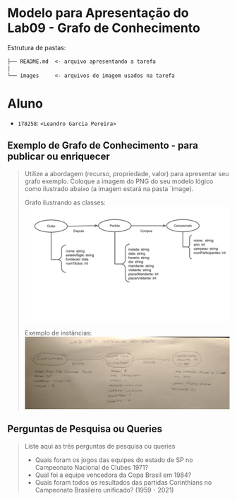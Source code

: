 # Modelo para Apresentação do Lab09 - Grafo de Conhecimento

Estrutura de pastas:

~~~
├── README.md  <- arquivo apresentando a tarefa
│
└── images     <- arquivos de imagem usados na tarefa
~~~

# Aluno
* `178258`: `<Leandro Garcia Pereira>`

## Exemplo de Grafo de Conhecimento - para publicar ou enriquecer
> Utilize a abordagem (recurso, propriedade, valor) para apresentar seu grafo exemplo.
> Coloque a imagem do PNG do seu modelo lógico como ilustrado abaixo (a imagem estará na pasta `image).
>
> Grafo ilustrando as classes:
> ![Modelo Lógico de Grafos](images/grafo.png)
>
> Exemplo de instâncias:
> ![Modelo Lógico de Grafos](images/grafo-exemplo.png)


## Perguntas de Pesquisa ou Queries

> Liste aqui as três perguntas de pesquisa ou queries
> * Quais foram os jogos das equipes do estado de SP no Campeonato Nacional de Clubes 1971?
> * Qual foi a equipe vencedora da Copa Brasil em 1984?
> * Quais foram todos os resultados das partidas Corinthians no Campeonato Brasileiro unificado? (1959 - 2021)
